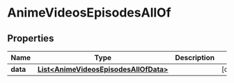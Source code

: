 

# AnimeVideosEpisodesAllOf


## Properties

| Name | Type | Description | Notes |
|------------ | ------------- | ------------- | -------------|
|**data** | [**List&lt;AnimeVideosEpisodesAllOfData&gt;**](AnimeVideosEpisodesAllOfData.md) |  |  [optional] |



